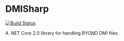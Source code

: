 # DMISharp
[![Build Status](https://travis-ci.com/bobbahbrown/DMISharp.svg?branch=master)](https://travis-ci.com/bobbahbrown/DMISharp)

A .NET Core 2.0 library for handling BYOND DMI files.
